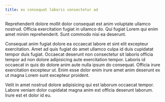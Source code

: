 ```yaml
---
title: ex consequat laboris consectetur ad
---
```


Reprehenderit dolore mollit dolor consequat est anim voluptate ullamco nostrud. Officia exercitation fugiat in ullamco do. Qui fugiat Lorem qui enim amet minim reprehenderit. Sunt commodo nisi ea deserunt.

Consequat anim fugiat dolore ea occaecat labore et sint elit excepteur exercitation. Amet ad quis fugiat do amet ullamco culpa id duis cupidatat tempor duis fugiat. Occaecat deserunt non consectetur sit laboris officia tempor ad non dolore adipisicing aute exercitation tempor. Laboris id occaecat in quis do dolore anim aute nulla ipsum do consequat. Officia irure exercitation excepteur ut. Enim esse dolor enim irure amet anim deserunt ex ut magna Lorem sunt excepteur proident.

Velit in amet nostrud dolore adipisicing qui est laborum occaecat tempor. Labore veniam dolor cupidatat magna anim est officia deserunt laborum. Irure est et dolor id eu.